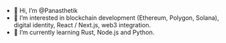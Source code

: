 - 👋 Hi, I’m @Panasthetik
- 👀 I’m interested in blockchain development (Ethereum, Polygon, Solana), digital identity, React / Next.js, web3 integration.
- 🌱 I’m currently learning Rust, Node.js and Python. 

<!---
Panasthetik/Panasthetik is a ✨ special ✨ repository because its `README.md` (this file) appears on your GitHub profile.
You can click the Preview link to take a look at your changes.
--->
